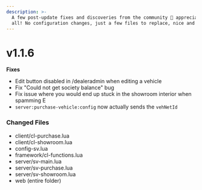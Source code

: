 ```yaml
---
description: >-
  A few post-update fixes and discoveries from the community 🧡 appreciate you
  all! No configuration changes, just a few files to replace, nice and easy!
---
```


# v1.1.6

**Fixes**

* Edit button disabled in /dealeradmin when editing a vehicle
* Fix "Could not get society balance" bug
* Fix issue where you would end up stuck in the showroom interior when spamming E
* `server:purchase-vehicle:config` now actually sends the `vehNetId`

### Changed Files

* client/cl-purchase.lua
* client/cl-showroom.lua
* config-sv.lua
* framework/cl-functions.lua
* server/sv-main.lua
* server/sv-purchase.lua
* server/sv-showroom.lua
* web (entire folder)
